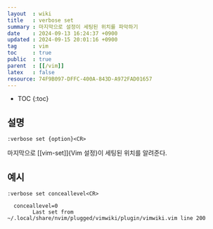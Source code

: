 ```yaml
---
layout  : wiki
title   : verbose set
summary : 마지막으로 설정이 세팅된 위치를 파악하기
date    : 2024-09-13 16:24:37 +0900
updated : 2024-09-15 20:01:16 +0900
tag     : vim
toc     : true
public  : true
parent  : [[/vim]]
latex   : false
resource: 74F9B097-DFFC-400A-843D-A972FAD01657
---
```

* TOC
{:toc}

## 설명
`:verbose set {option}<CR>`

마지막으로 [[vim-set]]{Vim 설정}이 세팅된 위치를 알려준다.

## 예시
```
:verbose set conceallevel<CR>

  conceallevel=0
        Last set from ~/.local/share/nvim/plugged/vimwiki/plugin/vimwiki.vim line 200
```

